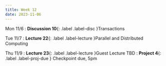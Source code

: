 ```yaml
---
title: Week 12
date: 2023-11-06
---
```


Mon 11/6
: **Discussion 10**{: .label .label-disc }Transactions

Tue 11/7
: **Lecture 22**{: .label .label-lecture }Parallel and Distributed Computing

Thu 11/9
: **Lecture 23**{: .label .label-lecture }Guest Lecture TBD
: **Project 4**{: .label .label-proj-due } Checkpoint due, 5pm
